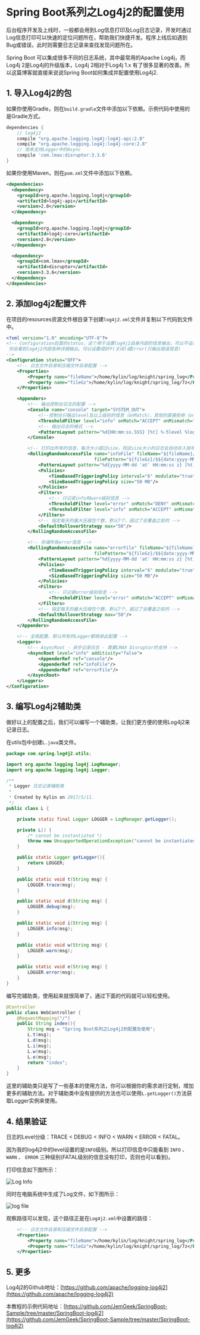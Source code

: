 # Spring Boot系列之Log4j2的配置使用

后台程序开发及上线时，一般都会用到Log信息打印及Log日志记录，开发时通过Log信息打印可以快速的定位问题所在，帮助我们快捷开发。程序上线后如遇到Bug或错误，此时则需要日志记录来查找发现问题所在。

Spring Boot 可以集成很多不同的日志系统，其中最常用的Apache Log4j，而Log4j 2是Log4j的升级版本，Log4j 2相对于Log4j 1.x 有了很多显著的改善。所以这篇博客就直接来说说Spring Boot如何集成并配置使用Log4j2.

## 1. 导入Log4j2的包

如果你使用Gradle，则在`build.gradle`文件中添加以下依赖。示例代码中使用的是Gradle方式。

```gradle
dependencies {
    // log4j2
    compile "org.apache.logging.log4j:log4j-api:2.8"
    compile "org.apache.logging.log4j:log4j-core:2.8"
    // 用来支持Logger中的Async
    compile 'com.lmax:disruptor:3.3.6'
}
```


如果你使用Maven，则在`pom.xml`文件中添加以下依赖。

```xml
<dependencies>
  <dependency>
    <groupId>org.apache.logging.log4j</groupId>
    <artifactId>log4j-api</artifactId>
    <version>2.8</version>
  </dependency>

  <dependency>
    <groupId>org.apache.logging.log4j</groupId>
    <artifactId>log4j-core</artifactId>
    <version>2.8</version>
  </dependency>

  <dependency>
    <groupId>com.lmax</groupId>
    <artifactId>disruptor</artifactId>
    <version>3.3.6</version>
  </dependency>
</dependencies>
```

## 2. 添加log4j2配置文件

在项目的resources资源文件根目录下创建`log4j2.xml`文件并复制以下代码到文件中。

```xml
<?xml version="1.0" encoding="UTF-8"?>
<!-- Configuration后面的status，这个用于设置log4j2自身内部的信息输出，可以不设置，当设置成trace时，
 你会看到log4j2内部各种详细输出。可以设置成OFF(关闭)或Error(只输出错误信息)
-->
<Configuration status="OFF">
    <!-- 日志文件目录和压缩文件目录配置 -->
    <Properties>
        <Property name="fileName">/home/kylin/log/knight/spring_log</Property>
        <Property name="fileGz">/home/kylin/log/knight/spring_log/7z</Property>
    </Properties>

    <Appenders>
        <!-- 输出控制台日志的配置 -->
        <Console name="console" target="SYSTEM_OUT">
            <!--控制台只输出level及以上级别的信息（onMatch），其他的直接拒绝（onMismatch）-->
            <ThresholdFilter level="info" onMatch="ACCEPT" onMismatch="DENY"/>
            <!-- 输出日志的格式 -->
            <PatternLayout pattern="%d{HH:mm:ss.SSS} [%t] %-5level %logger{36} - %msg%n"/>
        </Console>

        <!-- 打印出所有的信息，每次大小超过size，则这size大小的日志会自动存入按年份-月份建立的文件夹下面并进行压缩，作为存档 -->
        <RollingRandomAccessFile name="infoFile" fileName="${fileName}/web-info.log" immediateFlush="false"
                                 filePattern="${fileGz}/$${date:yyyy-MM}/app-%d{MM-dd-yyyy}-%i.web-info.gz">
            <PatternLayout pattern="%d{yyyy-MM-dd 'at' HH:mm:ss z} [%t] %-5level %logger{36} %L %M - %msg%xEx%n" />
            <Policies>
                <TimeBasedTriggeringPolicy interval="6" modulate="true" />
                <SizeBasedTriggeringPolicy size="50 MB"/>
            </Policies>
            <Filters>
                <!-- 只记录info和warn级别信息 -->
                <ThresholdFilter level="error" onMatch="DENY" onMismatch="NEUTRAL"/>
                <ThresholdFilter level="info" onMatch="ACCEPT" onMismatch="DENY" />
            </Filters>
            <!-- 指定每天的最大压缩包个数，默认7个，超过了会覆盖之前的 -->
            <DefaultRolloverStrategy max="50"/>
        </RollingRandomAccessFile>

        <!-- 存储所有error信息 -->
        <RollingRandomAccessFile name="errorFile" fileName="${fileName}/web-error.log" immediateFlush="false"
                                 filePattern="${fileGz}/$${date:yyyy-MM}/app-%d{MM-dd-yyyy}-%i.web-error.gz">
            <PatternLayout pattern="%d{yyyy-MM-dd 'at' HH:mm:ss z} [%t] %-5level %logger{36} %L %M - %msg%xEx%n" />
            <Policies>
                <TimeBasedTriggeringPolicy interval="6" modulate="true" />
                <SizeBasedTriggeringPolicy size="50 MB"/>
            </Policies>
            <Filters>
                <!-- 只记录error级别信息 -->
                <ThresholdFilter level="error" onMatch="ACCEPT" onMismatch="DENY" />
            </Filters>
            <!-- 指定每天的最大压缩包个数，默认7个，超过了会覆盖之前的 -->
            <DefaultRolloverStrategy max="50"/>
        </RollingRandomAccessFile>
    </Appenders>

    <!-- 全局配置，默认所有的Logger都继承此配置 -->
    <Loggers>
        <!-- AsyncRoot - 异步记录日志 - 需要LMAX Disruptor的支持 -->
        <AsyncRoot level="info" additivity="false">
            <AppenderRef ref="console"/>
            <AppenderRef ref="infoFile"/>
            <AppenderRef ref="errorFile"/>
        </AsyncRoot>
    </Loggers>
</Configuration>
```

## 3. 编写Log4j2辅助类

做好以上的配置之后，我们可以编写一个辅助类，让我们更方便的使用Log4j2来记录日志。

在utils包中创建`L.java`类文件。

```java
package com.spring.log4j2.utils;

import org.apache.logging.log4j.LogManager;
import org.apache.logging.log4j.Logger;

/**
 * Logger 日志记录辅助类
 *
 * Created by Kylin on 2017/5/11.
 */
public class L {

    private static final Logger LOGGER = LogManager.getLogger();

    private L() {
        /* cannot be instantiated */
        throw new UnsupportedOperationException("cannot be instantiated");
    }

    public static Logger getLogger(){
        return LOGGER;
    }

    public static void t(String msg) {
        LOGGER.trace(msg);
    }

    public static void d(String msg) {
        LOGGER.debug(msg);
    }

    public static void i(String msg) {
        LOGGER.info(msg);
    }

    public static void w(String msg) {
        LOGGER.warn(msg);
    }

    public static void e(String msg) {
        LOGGER.error(msg);
    }
}
```

编写完辅助类，使用起来就很简单了，通过下面的代码就可以轻松使用。

```java
@Controller
public class WebController {
    @RequestMapping("/")
    public String index(){
        String msg = "Spring Boot系列之Log4j2的配置及使用";
        L.t(msg);
        L.d(msg);
        L.i(msg);
        L.w(msg);
        L.e(msg);
        return "index";
    }
}
```

这里的辅助类只是写了一些基本的使用方法，你可以根据你的需求进行定制，增加更多的辅助方法。对于辅助类中没有提供的方法也可以使用`L.getLogger()`方法获取Logger实例来使用。

## 4. 结果验证

日志的Level分级：TRACE < DEBUG < INFO < WARN < ERROR < FATAL。

因为我的log4j2中的level设置的是`INFO`级别。所以打印信息中只能看到 `INFO` 、`WARN` 、 `ERROR` 三种级别(FATAL级别的信息没有打印，否则也可以看到)。

打印信息如下图所示：

![Log Info](https://ooo.0o0.ooo/2017/05/11/59141c76b8b07.png)

同时在电脑系统中生成了Log文件，如下图所示：

![log file](https://ooo.0o0.ooo/2017/05/11/59141ce1be407.png)

观察路径可以发现，这个路径正是在`Log4j2.xml`中设置的路径：

```xml
    <!-- 日志文件目录和压缩文件目录配置 -->
    <Properties>
        <Property name="fileName">/home/kylin/log/knight/spring_log</Property>
        <Property name="fileGz">/home/kylin/log/knight/spring_log/7z</Property>
    </Properties>
```

## 5. 更多

Log4j2的Github地址：[https://github.com/apache/logging-log4j2](https://github.com/apache/logging-log4j2)

本教程的示例代码地址：[https://github.com/JemGeek/SpringBoot-Sample/tree/master/SpringBoot-log4j2](https://github.com/JemGeek/SpringBoot-Sample/tree/master/SpringBoot-log4j2)
